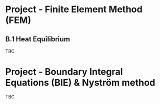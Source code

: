 # Project - Finite Element Method (FEM)
## B.1 Heat Equilibrium

TBC


# Project - Boundary Integral Equations (BIE) & Nyström method 
TBC
